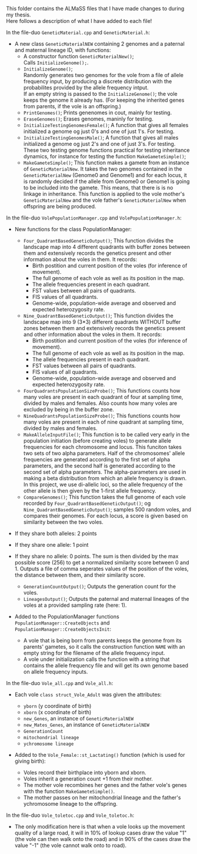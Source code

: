 This folder contains the ALMaSS files that I have made changes to during my thesis.  
Here follows a description of what I have added to each file!  

In the file-duo `GeneticMaterial.cpp` and `GeneticMaterial.h`:  
* A new class `GeneticMaterialNEW` containing 2 genomes and a paternal and maternal lineage ID, with functions:
  - A constructor function `GeneticMaterialNew()`; <br>
Calls `InitializeGenome();`.
  - `InitializeGenome()`; <br>
    Randomly generates two genomes for the vole from a file of allele frequency input, by producing a discrete distribution with the probabilites provided by the allele frequency intput. <br>
    If an empty string is passed to the `InitializeGenome()`; the vole keeps the genome it already has. (For keeping the inherited genes from parents, if the vole is an offspring.)
  - `PrintGenomes()`;
    Prints genenomes in cout, mainly for testing.
  - `EraseGenomes()`;
    Erases genomes, maninly for testing.
  - `InitializeTestingGenomesFemale()`;
    A function that gives all females initialized a genome og just 0's and one of just 1's. For testing.
  - `InitializeTestingGenomesMale()`;
    A function that gives all males initialized a genome og just 2's and one of just 3's. For testing. These two testing genome functions practical for testing inheritance dynamics, for instance for testing the function `MakeGameteSimple()`;
  - `MakeGameteSimple()`;
    This function makes a gamete from an instance of `GeneticMaterialNew`. It takes the two genomes contained in the `GeneticMaterialNew` (Genome0 and Genome1) and for each locus, it is randomly decided if the allele from Genome0 or Genome1 is going to be included into the gamete. This means, that there is is no linkage in inheritance. This function is applied to the vole mother's `GeneticMaterialNew` and the vole father's `GeneticMaterialNew` when offspring are being produced.

In the file-duo `VolePopulationManager.cpp` and `VolePopulationManager.h`:  
* New functions for the class PopulationManager:
  - `Four_QuadrantBasedGeneticOutput()`;
    This function divides the landscape map into 4 different quadrants with buffer zones between them and extensively records the genetics present and other information about the voles in them. It records:
    * Birth postition and current position of the voles (for inference of movement).
    * The full genome of each vole as well as its position in the map.
    * The allele frequencies present in each quadrant.
    * FST values between all pairs of quadrants. 
    * FIS values of all quadrants.
    * Genome-wide, population-wide average and observed and expected heterozygosity rate.
  - `Nine_QuadrantBasedGeneticOutput()`;
    This function divides the landscape map into 9 (3*3) different quadrants WITHOUT buffer zones between them and extensively records the genetics present and other information about the voles in them. It records:
    * Birth postition and current position of the voles (for inference of movement).
    * The full genome of each vole as well as its position in the map.
    * The allele frequencies present in each quadrant.
    * FST values between all pairs of quadrants. 
    * FIS values of all quadrants.
    * Genome-wide, population-wide average and observed and expected heterozygosity rate.
  - `FourQuadrantsPopulationSizeProbe()`;
    This functions counts how many voles are present in each quadrant of four at sampling time, divided by males and females. Also counts how many voles are excluded by being in the buffer zone.
  - `NineQuadrantsPopulationSizeProbe()`;
  This functions counts how many voles are present in each of nine quadrant at sampling time, divided by males and females.
  - `MakeAlleleInputFile()`;
    This function is to be called very early in the population initiation (before creating voles) to generate allele frequencies for each chromosome and locus. This funciton takes two sets of two alpha parameters. Half of the chromosomes' allele frequencies are generated according to the first set of alpha parameters, and the second half is generated according to the second set of alpha parameters. The alpha-parameters are used in making a beta distribution from which an allele frequency is drawn. In this project, we use di-allelic loci, so the allele frequency of the other allele is then given by the 1-first allele frequency. 
  - `CompareGenomes()`;
    This function takes the full genome of each vole recorded by `Four_QuadrantBasedGeneticOutput()`; og `Nine_QuadrantBasedGeneticOutput()`; samples 500 random voles, and compares their genomes. For each locus, a score is given based on similarity between the two voles.
* If they share both alleles: 2 points
* If they share one allele: 1 point
* If they share no allele: 0 points.
The sum is then divided by the max possible score (256) to get a normalized similarity score between 0 and 1. Outputs a file of comma seperates values of the position of the voles, the distance between them, and their similarity score.
  - `GenerationCountOutput()`;
    Outputs the generation count for the voles.
  - `LineagesOutput()`;
    Outputs the paternal and maternal lineages of the voles at a provided sampling rate (here: 1).

* Added to the PopulationManager functions `PopulationManager::CreateObjects` and `PopulationManager::CreateObjectsInit`:
  - A vole that is being born from parents keeps the genome from its parents' gametes, so it calls the construction function `NAME` with an empty string for the filename of the allele frequency input.
  - A vole under initialization calls the function with a string that contains the allele frequency file and will get its own genome based on allele frequency inputs.

In the file-duo `Vole_all.cpp` and `Vole_all.h`:  
* Each vole `class struct_Vole_Adult` was given the attributes:
  - `yborn` (y coordinate of birth)
  - `xborn` (x coordinate of birth)
  - `new_Genes`, an instance of `GeneticMaterialNEW`
  - `new_Mates_Genes`, an instance of `GeneticMaterialNEW`
  - `GenerationCount`
  - `mitochondrial lineage`
  - `ychromosome lineage`

* Added to the `Vole_Female::st_Lactating()` function (which is used for giving birth):
  - Voles record their birthplace into yborn and xborn.
  - Voles inherit a generation count +1 from their mother.
  - The mother vole recombines her genes and the father vole's genes with the function `MakeGameteSimple()`.
  - The mother passes on her mitochondrial lineage and the father's ychromosome lineage to the offspring.

In the file-duo `Vole_toletoc.cpp` and `Vole_toletoc.h`:  
* The only modification here is that when a vole looks up the movement quality of a large road, it will in 10% of lookup cases draw the value "1" (the vole can then walk onto the road) and in 90% of the cases draw the value "-1" (the vole cannot walk onto to road). 
